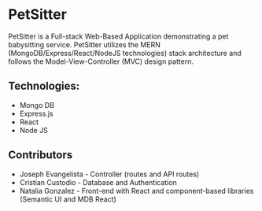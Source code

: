 # PetSitter
PetSitter is a Full-stack Web-Based Application demonstrating a pet babysitting service.  PetSitter utilizes the MERN (MongoDB/Express/React/NodeJS technologies) stack architecture and follows the Model-View-Controller (MVC) design pattern.

## Technologies:
* Mongo DB
* Express.js
* React
* Node JS

## Contributors
* Joseph Evangelista - Controller (routes and API routes)
* Cristian Custodio - Database and Authentication
* Natalia Gonzalez - Front-end with React and component-based libraries (Semantic UI and MDB React)